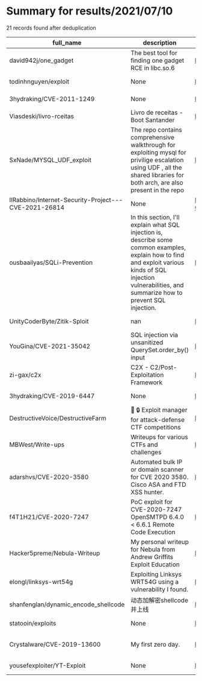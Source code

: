 
# Summary for results/2021/07/10
    
21 records found after deduplication

| full_name | description | html_url | matched_list | matched_count | pushed_at | size | stargazers_count | language | forks_count |
|------------------------------------------------------|-----------------------------------------------------------------------------------------------------------------------------------------------------------------------------------------------------------------|-------------------------------------------------------------------------|----------------------------------------------------------|-----------------|---------------------------|--------|--------------------|------------|---------------|
| david942j/one_gadget | The best tool for finding one gadget RCE in libc.so.6 | https://github.com/david942j/one_gadget | ['exploit', 'rce'] | 2 | 2021-07-10 08:20:49+00:00 | 13017 | 1410 | Ruby | 117 |
| todinhnguyen/exploit | None | https://github.com/todinhnguyen/exploit | ['exploit'] | 1 | 2021-07-10 03:33:14+00:00 | 1 | 0 | | 0 |
| 3hydraking/CVE-2011-1249 | None | https://github.com/3hydraking/CVE-2011-1249 | ['cve-2'] | 1 | 2021-07-10 19:40:05+00:00 | 11 | 0 | C | 0 |
| Viasdeski/livro-rceitas | Livro de receitas - Boot Santander | https://github.com/Viasdeski/livro-rceitas | ['rce'] | 1 | 2021-07-10 18:28:46+00:00 | 1 | 0 | | 0 |
| SxNade/MYSQL_UDF_exploit | The repo contains comprehensive walkthrough for exploiting mysql for privilige escalation using UDF , all the shared libraries for both arch, are also present in the repo | https://github.com/SxNade/MYSQL_UDF_exploit | ['exploit'] | 1 | 2021-07-10 17:51:24+00:00 | 20 | 0 | | 0 |
| IlRabbino/Internet-Security-Project---CVE-2021-26814 | None | https://github.com/IlRabbino/Internet-Security-Project---CVE-2021-26814 | ['cve-2'] | 1 | 2021-07-10 16:11:29+00:00 | 112 | 0 | Python | 0 |
| ousbaailyas/SQLi-Prevention | In this section, I'll explain what SQL injection is, describe some common examples, explain how to find and exploit various kinds of SQL injection vulnerabilities, and summarize how to prevent SQL injection. | https://github.com/ousbaailyas/SQLi-Prevention | ['exploit'] | 1 | 2021-07-10 16:00:52+00:00 | 3 | 0 | | 0 |
| UnityCoderByte/Zitik-Sploit | nan | https://github.com/UnityCoderByte/Zitik-Sploit | ['sploit'] | 1 | 2021-07-10 14:47:07+00:00 | 0 | 0 | nan | 0 |
| YouGina/CVE-2021-35042 | SQL injection via unsanitized QuerySet.order_by() input | https://github.com/YouGina/CVE-2021-35042 | ['cve-2'] | 1 | 2021-07-10 13:43:54+00:00 | 11 | 10 | Python | 2 |
| zi-gax/c2x | C2X - C2/Post-Exploitation Framework | https://github.com/zi-gax/c2x | ['exploit'] | 1 | 2021-07-10 10:39:51+00:00 | 0 | 0 | | 0 |
| 3hydraking/CVE-2019-6447 | None | https://github.com/3hydraking/CVE-2019-6447 | ['cve-2'] | 1 | 2021-07-10 10:26:03+00:00 | 5 | 0 | Python | 0 |
| DestructiveVoice/DestructiveFarm | 📢 🔒 Exploit manager for attack-defense CTF competitions | https://github.com/DestructiveVoice/DestructiveFarm | ['exploit'] | 1 | 2021-07-10 10:21:55+00:00 | 1099 | 139 | CSS | 41 |
| MBWest/Write-ups | Writeups for various CTFs and challenges | https://github.com/MBWest/Write-ups | ['exploit'] | 1 | 2021-07-10 18:56:54+00:00 | 30 | 0 | | 0 |
| adarshvs/CVE-2020-3580 | Automated bulk IP or domain scanner for CVE 2020 3580. Cisco ASA and FTD XSS hunter. | https://github.com/adarshvs/CVE-2020-3580 | ['cve-2'] | 1 | 2021-07-10 12:42:24+00:00 | 12 | 6 | Python | 1 |
| f4T1H21/CVE-2020-7247 | PoC exploit for CVE-2020-7247 OpenSMTPD 6.4.0 < 6.6.1 Remote Code Execution | https://github.com/f4T1H21/CVE-2020-7247 | ['cve poc', 'cve-2', 'exploit', 'remote code execution'] | 4 | 2021-07-10 11:26:06+00:00 | 89 | 1 | Python | 1 |
| Hacker5preme/Nebula-Writeup | My personal writeup for Nebula from Andrew Griffits Exploit Education | https://github.com/Hacker5preme/Nebula-Writeup | ['exploit'] | 1 | 2021-07-10 22:15:29+00:00 | 1383 | 0 | | 0 |
| elongl/linksys-wrt54g | Exploiting Linksys WRT54G using a vulnerability I found. | https://github.com/elongl/linksys-wrt54g | ['exploit'] | 1 | 2021-07-10 12:48:06+00:00 | 225 | 30 | Python | 2 |
| shanfenglan/dynamic_encode_shellcode | 动态加解密shellcode并上线 | https://github.com/shanfenglan/dynamic_encode_shellcode | ['shellcode'] | 1 | 2021-07-10 05:09:37+00:00 | 20 | 20 | C# | 3 |
| statooin/exploits | None | https://github.com/statooin/exploits | ['exploit'] | 1 | 2021-07-10 16:50:50+00:00 | 6959 | 0 | Shell | 0 |
| Crystalware/CVE-2019-13600 | My first zero day. | https://github.com/Crystalware/CVE-2019-13600 | ['cve poc', 'cve-2', 'exploit'] | 3 | 2021-07-10 22:54:17+00:00 | 46942 | 0 | C | 1 |
| yousefexploiter/YT-Exploit | None | https://github.com/yousefexploiter/YT-Exploit | ['exploit'] | 1 | 2021-07-10 20:48:38+00:00 | 0 | 0 | | 0 |
